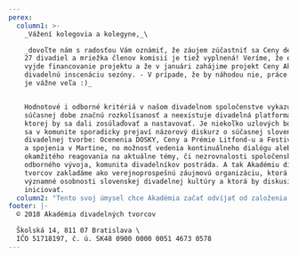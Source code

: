```yaml
---
perex:
  column1: >-
    _Vážení kolegovia a kolegyne,_\

    _dovoľte nám s radosťou Vám oznámiť, že záujem zúčastniť sa Ceny deklarovalo
    27 divadiel a mriežka členov komisií je tiež vyplnená! Veríme, že ešte nám
    vyjde financovanie projektu a že v januári zahájime projekt Ceny Akadémie za
    divadelnú inscenáciu sezóny. - V prípade, že by náhodou nie, práce v Kluboch
    je vážne veľa :)_


    Hodnotové i odborné kritériá v našom divadelnom spoločenstve vykazujú v
    súčasnej dobe značnú rozkolísanosť a neexistuje divadelná platforma, z
    ktorej by sa dali zosúlaďovať a nastavovať. Je niekoľko uzlových bodov, kde
    sa v komunite sporadicky prejaví názorový diskurz o súčasnej slovenskej
    divadelnej tvorbe: Ocenenia DOSKY, Ceny a Prémie Litfond-u a Festival Dotyky
    a spojenia v Martine, no možnosť vedenia kontinuálneho dialógu alebo dokonca
    okamžitého reagovania na aktuálne témy, či nezrovnalosti spoločenského a
    odborného vývoja, komunita divadelníkov postráda. A tak Akadémiu divadelných
    tvorcov zakladáme ako verejnoprospešnú záujmovú organizáciu, ktorá združuje
    významné osobnosti slovenskej divadelnej kultúry a ktorá by diskusie mohla
    iniciovať.
  column2: "Tento svoj úmysel chce Akadémia začať odvíjať od založenia každoročnej celoštátnej **Ceny Akadémie za divadelnú inscenáciu sezóny**, ktorá by zohľadňovala tvorbu všetkých divadiel na Slovensku, zmapovala ju v\_danej sezóne a\_následne tieto inšpiratívne inscenácie predstavila **organizovaním viacmesačnej prehliadky v\_Bratislave**."
footer: |-
  © 2018 Akadémia divadelných tvorcov

  Školská 14, 811 07 Bratislava \
  IČO 51718197, č. ú. SK48 0900 0000 0051 4673 0578
---
```


